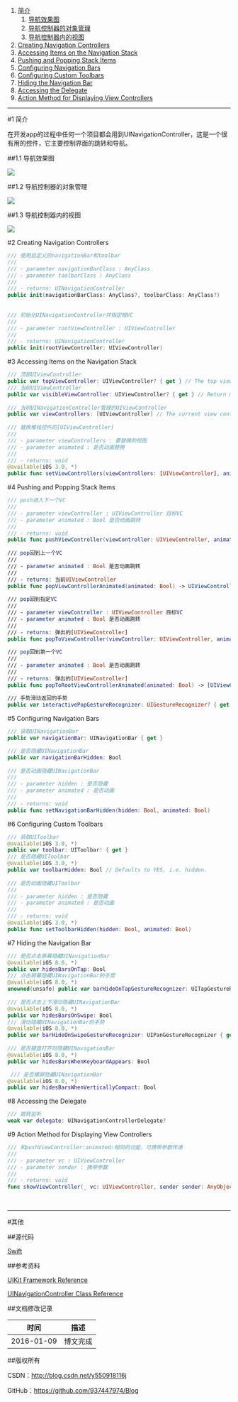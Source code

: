 1. [简介](#简介)
    1. [导航效果图](#导航效果图)
    2. [导航控制器的对象管理](#导航控制器的对象管理)
    3. [导航控制器内的视图](#导航控制器内的视图)
2. [Creating Navigation Controllers](#Creating_Navigation_Controllers)
3. [Accessing Items on the Navigation Stack](#Accessing_Items_on_the_Navigation_Stack)
4. [Pushing and Popping Stack Items](#Pushing_and_Popping_Stack_Items)
5. [Configuring Navigation Bars](#Configuring_Navigation_Bars)
6. [Configuring Custom Toolbars](#Configuring_Custom_Toolbars)
7. [Hiding the Navigation Bar](#Hiding_the_Navigation_Bar)
8. [Accessing the Delegate](#Accessing_the_Delegate)
9. [Action Method for Displaying View Controllers](#Action_Method_for_Displaying_View_Controllers)

---

#<a id="简介"/>1 简介

在开发app的过程中任何一个项目都会用到UINavigationController，这是一个很有用的控件，它主要控制界面的跳转和导航。

##<a id="导航效果图"/>1.1 导航效果图

![](https://raw.githubusercontent.com/937447974/Blog/master/Resources/2016010802.png)

##<a id="导航控制器的对象管理"/>1.2 导航控制器的对象管理

![](https://raw.githubusercontent.com/937447974/Blog/master/Resources/2016010801.jpg)

##<a id="导航控制器内的视图"/>1.3 导航控制器内的视图

![](https://raw.githubusercontent.com/937447974/Blog/master/Resources/2016010803.png)


#<a id="Creating_Navigation_Controllers"/>2 Creating Navigation Controllers

```swift
/// 使用自定义的navigationBar和toolbar
///
/// - parameter navigationBarClass : AnyClass
/// - parameter toolbarClass : AnyClass
///
/// - returns: UINavigationController
public init(navigationBarClass: AnyClass?, toolbarClass: AnyClass?)
    
    
/// 初始化UINavigationController并指定根VC
///
/// - parameter rootViewController : UIViewController
///
/// - returns: UINavigationController
public init(rootViewController: UIViewController)
```

#<a id="Accessing_Items_on_the_Navigation_Stack"/>3 Accessing Items on the Navigation Stack

```swift
/// 顶部UIViewController
public var topViewController: UIViewController? { get } // The top view controller on the stack.
/// 当前UIViewController
public var visibleViewController: UIViewController? { get } // Return modal view controller if it exists. Otherwise the top view controller.
    
/// 当前UINavigationController管理的UIViewController
public var viewControllers: [UIViewController] // The current view controller stack.
    
/// 替换堆栈控件的[UIViewController]
///
/// - parameter viewControllers : 要替换的视图
/// - parameter animated : 是否动画替换
///
/// - returns: void
@available(iOS 3.0, *)
public func setViewControllers(viewControllers: [UIViewController], animated: Bool)
```

#<a id="Pushing_and_Popping_Stack_Items"/>4 Pushing and Popping Stack Items

```swift
/// push进入下一个VC
///
/// - parameter viewController : UIViewController 目标VC
/// - parameter animated : Bool 是否动画跳转
///
/// - returns: void
public func pushViewController(viewController: UIViewController, animated: Bool)
    
/// pop回到上一个VC
///
/// - parameter animated : Bool 是否动画跳转
///
/// - returns: 当前UIViewController
public func popViewControllerAnimated(animated: Bool) -> UIViewController?
    
/// pop回到指定VC
///
/// - parameter viewController : UIViewController 目标VC
/// - parameter animated : Bool 是否动画跳转
///
/// - returns: 弹出的[UIViewController]
public func popToViewController(viewController: UIViewController, animated: Bool) -> [UIViewController]?
    
/// pop回到第一个VC
///
/// - parameter animated : Bool 是否动画跳转
///
/// - returns: 弹出的[UIViewController]
public func popToRootViewControllerAnimated(animated: Bool) -> [UIViewController]?
    
/// 手势滑动返回的手势
public var interactivePopGestureRecognizer: UIGestureRecognizer? { get }
```

#<a id="Configuring_Navigation_Bars"/>5 Configuring Navigation Bars

```swift
/// 获取UINavigationBar
public var navigationBar: UINavigationBar { get }

/// 是否隐藏UINavigationBar
public var navigationBarHidden: Bool
    
/// 是否动画隐藏UINavigationBar
///
/// - parameter hidden : 是否隐藏
/// - parameter animated : 是否动画
///
/// - returns: void
public func setNavigationBarHidden(hidden: Bool, animated: Bool)
```

#<a id="Configuring_Custom_Toolbars"/>6 Configuring Custom Toolbars

```swift
/// 获取UIToolbar
@available(iOS 3.0, *)
public var toolbar: UIToolbar! { get }
/// 是否隐藏UIToolbar
@available(iOS 3.0, *)
public var toolbarHidden: Bool // Defaults to YES, i.e. hidden.
    
/// 是否动画隐藏UIToolbar
///
/// - parameter hidden : 是否隐藏
/// - parameter animated : 是否动画
///
/// - returns: void
@available(iOS 3.0, *)
public func setToolbarHidden(hidden: Bool, animated: Bool)
```

#<a id="Hiding_the_Navigation_Bar"/>7 Hiding the Navigation Bar

```swift
/// 是否点击屏幕隐藏UINavigationBar
@available(iOS 8.0, *)
public var hidesBarsOnTap: Bool
/// 点击屏幕隐藏UINavigationBar的手势
@available(iOS 8.0, *)
unowned(unsafe) public var barHideOnTapGestureRecognizer: UITapGestureRecognizer { get }
    
/// 是否点击上下滑动隐藏UINavigationBar
@available(iOS 8.0, *)
public var hidesBarsOnSwipe: Bool
/// 滑动隐藏UINavigationBar的手势
@available(iOS 8.0, *)
public var barHideOnSwipeGestureRecognizer: UIPanGestureRecognizer { get }
    
/// 是否键盘打开时隐藏UINavigationBar
@available(iOS 8.0, *)
public var hidesBarsWhenKeyboardAppears: Bool

 /// 是否横屏隐藏UINavigationBar
@available(iOS 8.0, *)
public var hidesBarsWhenVerticallyCompact: Bool
```

#<a id="Accessing_the_Delegate"/>8 Accessing the Delegate

```swift
/// 跳转监听
weak var delegate: UINavigationControllerDelegate?
```


#<a id="ActionMethodforDisplayingViewControllers"/>9 Action Method for Displaying View Controllers

```swift
/// 和pushViewController:animated:相同的功能，可携带参数传递
///
/// - parameter vc : UIViewController
/// - parameter sender : 携带参数
///
/// - returns: void
func showViewController(_ vc: UIViewController, sender sender: AnyObject?)
```

&#160;

----------

#其他

##源代码

[Swift](https://github.com/937447974/Swift)

##参考资料

[UIKit Framework Reference](https://developer.apple.com/library/ios/documentation/UIKit/Reference/UIKit_Framework/index.html)

[UINavigationController Class Reference](https://developer.apple.com/library/ios/documentation/UIKit/Reference/UINavigationController_Class/index.html)

##文档修改记录

| 时间 | 描述 |
| ---- | ---- |
| 2016-01-09 | 博文完成 |

##版权所有

CSDN：http://blog.csdn.net/y550918116j

GitHub：https://github.com/937447974/Blog